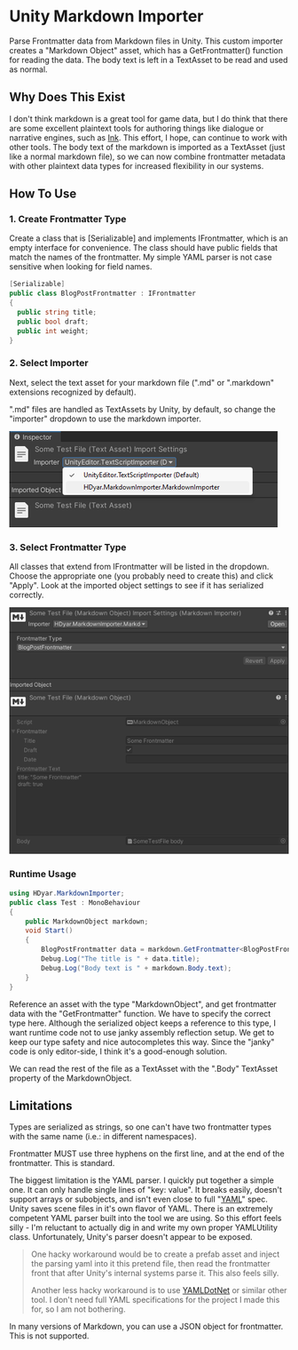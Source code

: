 # Unity Markdown Importer
Parse Frontmatter data from Markdown files in Unity. This custom importer creates a "Markdown Object" asset, which has a GetFrontmatter<T>() function for reading the data. The body text is left in a TextAsset to be read and used as normal.

## Why Does This Exist

I don't think markdown is a great tool for game data, but I do think that there are some excellent plaintext tools for authoring things like dialogue or narrative engines, such as [Ink](https://www.inklestudios.com/ink/). This effort, I hope, can continue to work with other tools. The body text of the markdown is imported as a TextAsset (just like a normal markdown file), so we can now combine frontmatter metadata with other plaintext data types for increased flexibility in our systems.

## How To Use

### 1. Create Frontmatter Type

Create a class that is [Serializable] and implements IFrontmatter, which is an empty interface for convenience. The class should have public fields that match the names of the frontmatter. My simple YAML parser is not case sensitive when looking for field names.

  ```c#
[Serializable]
public class BlogPostFrontmatter : IFrontmatter
{
    public string title;
    public bool draft;
	public int weight;
}
  ```

### 2. Select Importer

Next, select the text asset for your markdown file (".md" or ".markdown" extensions recognized by default).

 ".md" files are handled as TextAssets by Unity, by default, so change the "importer" dropdown to use the markdown importer.

![Selecting import at top of asset import options](Documentation/importerDropdown.png)

### 3. Select Frontmatter Type 

All classes that extend from IFrontmatter will be listed in the dropdown. Choose the appropriate one (you probably need to create this) and click "Apply". Look at the imported object settings to see if it has serialized correctly.

![Import Settings](Documentation\import.png)

### Runtime Usage

```C#
using HDyar.MarkdownImporter;
public class Test : MonoBehaviour
{
	public MarkdownObject markdown;
	void Start()
	{
		BlogPostFrontmatter data = markdown.GetFrontmatter<BlogPostFrontmatter>();
		Debug.Log("The title is " + data.title);
		Debug.Log("Body text is " + markdown.Body.text);        
	}
}
```

Reference an asset with the type "MarkdownObject", and get frontmatter data with the "GetFrontmatter<T>" function. We have to specify the correct type here. Although the serialized object keeps a reference to this type, I want runtime code not to use janky assembly reflection setup. We get to keep our type safety and nice autocompletes this way. Since the "janky" code is only editor-side, I think it's a good-enough solution.

We can read the rest of the file as a TextAsset with the ".Body" TextAsset property of the MarkdownObject. 

## Limitations

Types are serialized as strings, so one can't have two frontmatter types with the same name (i.e.: in different namespaces).

Frontmatter MUST use three hyphens on the first line, and at the end of the frontmatter. This is standard. 

The biggest limitation is the YAML parser. I quickly put together a simple one. It can only handle single lines of  "key: value". It breaks easily, doesn't support arrays or subobjects, and isn't even close to full "[YAML](https://yaml.org/)" spec. Unity saves scene files in it's own flavor of YAML. There is an extremely competent YAML parser built into the tool we are using. So this effort feels silly - I'm reluctant to actually dig in and write my own proper YAMLUtility class. Unfortunately, Unity's parser doesn't appear to be exposed. 

> One hacky workaround would be to create a prefab asset and inject the parsing yaml into it this pretend file, then read the frontmatter front that after Unity's internal systems parse it. This also feels silly.
>
> Another less hacky workaround is to use [YAMLDotNet](https://github.com/aaubry/YamlDotNet) or similar other tool. I don't need full YAML specifications for the project I made this for, so I am not bothering.

In many versions of Markdown, you can use a JSON object for frontmatter. This is not supported.
